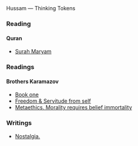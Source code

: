 <div class="win98-window">
  <div class="win98-titlebar"><span class="win98-icon"></span> Hussam — Thinking Tokens</div>
  <h3>Reading</h3>
  <h4>Quran</h4>
  <ul class="win98-list">
    <li><a href="surah-maryam/">Surah Maryam</a></li>
  </ul>
  <h3>Readings</h3>
  <h4>Brothers Karamazov</h4>
  <ul class="win98-list">
    <li><a href="book-one/">Book one</a></li>
    <li><a href="freedom-servitude-from-self/">Freedom & Servitude from self</a></li>
    <li><a href="metaethics-morality-requires-belief-immortality/">Metaethics. Morality requires belief immortality</a></li>
  </ul>
  <h3>Writings</h3>
  <ul class="win98-list">
    <li><a href="nostalgia/">Nostalgia.</a></li>
  </ul>
</div>
